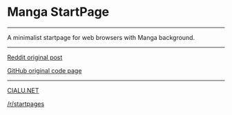  
# Manga StartPage

----------------------------

A minimalist startpage for web browsers with Manga background.

----------------------------

[Reddit original post](https://www.reddit.com/r/startpages/comments/f1rkws/with_source_rebuild_because_creator_wont_share/)

[GitHub original code page](https://github.com/Tobias-Schoch/startpage2)

----------------------------

[CIALU.NET](https:cialu.net)

[/r/startpages](https://www.reddit.com/r/startpages/)

